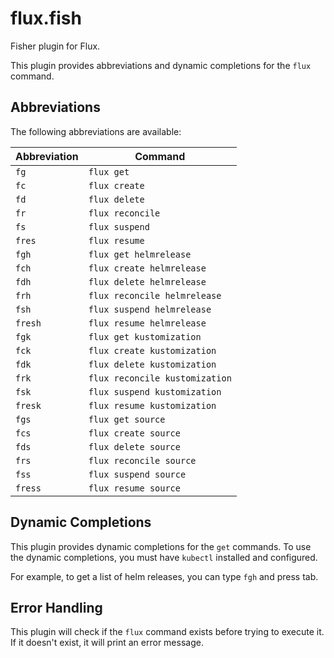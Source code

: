 # flux.fish

Fisher plugin for Flux.

This plugin provides abbreviations and dynamic completions for the `flux` command.

## Abbreviations

The following abbreviations are available:

| Abbreviation | Command |
|---|---|
| `fg` | `flux get` |
| `fc` | `flux create` |
| `fd` | `flux delete` |
| `fr` | `flux reconcile` |
| `fs` | `flux suspend` |
| `fres` | `flux resume` |
| `fgh` | `flux get helmrelease` |
| `fch` | `flux create helmrelease` |
| `fdh` | `flux delete helmrelease` |
| `frh` | `flux reconcile helmrelease` |
| `fsh` | `flux suspend helmrelease` |
| `fresh` | `flux resume helmrelease` |
| `fgk` | `flux get kustomization` |
| `fck` | `flux create kustomization` |
| `fdk` | `flux delete kustomization` |
| `frk` | `flux reconcile kustomization` |
| `fsk` | `flux suspend kustomization` |
| `fresk` | `flux resume kustomization` |
| `fgs` | `flux get source` |
| `fcs` | `flux create source` |
| `fds` | `flux delete source` |
| `frs` | `flux reconcile source` |
| `fss` | `flux suspend source` |
| `fress` | `flux resume source` |

## Dynamic Completions

This plugin provides dynamic completions for the `get` commands. To use the dynamic completions, you must have `kubectl` installed and configured.

For example, to get a list of helm releases, you can type `fgh` and press tab.

## Error Handling

This plugin will check if the `flux` command exists before trying to execute it. If it doesn't exist, it will print an error message.
